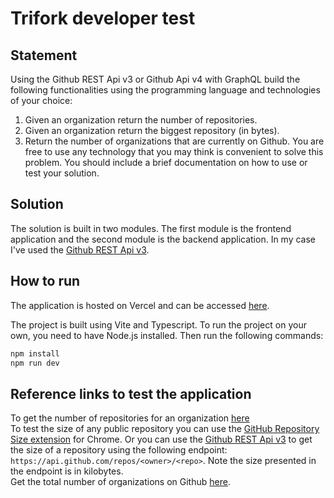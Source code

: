 # Trifork developer test

## Statement

Using the Github REST Api v3 or Github Api v4 with GraphQL build the following
functionalities using the programming language and technologies of your choice:

1. Given an organization return the number of repositories.
2. Given an organization return the biggest repository (in bytes).
3. Return the number of organizations that are currently on Github.
You are free to use any technology that you may think is convenient to solve this problem.
You should include a brief documentation on how to use or test your solution.

## Solution

The solution is built in two modules. The first module is the frontend application and the second module is the backend application. In my case I've used the [Github REST Api v3](https://docs.github.com/en/rest/reference/repos#get-a-repository).

## How to run

The application is hosted on Vercel and can be accessed [here](https://github-rest.vercel.app/).

The project is built using Vite and Typescript. To run the project on your own, you need to have Node.js installed. Then run the following commands:

```bash
npm install
npm run dev
```

## Reference links to test the application

To get the number of repositories for an organization [here](https://github.com/<organization_name>)  
To test the size of any public repository you can use the [GitHub Repository Size extension](https://chrome.google.com/webstore/detail/github-repository-size/apnjnioapinblneaedefcnopcjepgkci/) for Chrome. Or you can use the [Github REST Api v3](https://docs.github.com/en/rest/reference/repos#get-a-repository) to get the size of a repository using the following endpoint: `https://api.github.com/repos/<owner>/<repo>`. Note the size presented in the endpoint is in kilobytes.  
Get the total number of organizations on Github [here](https://github.com/search?q=type%3Aorg&type=users).
